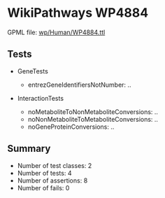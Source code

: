# WikiPathways WP4884

GPML file: [wp/Human/WP4884.ttl](../wp/Human/WP4884.ttl)

## Tests

* GeneTests
    * entrezGeneIdentifiersNotNumber: ..

* InteractionTests
    * noMetaboliteToNonMetaboliteConversions: ..
    * noNonMetaboliteToMetaboliteConversions: ..
    * noGeneProteinConversions: ..

## Summary

* Number of test classes: 2
* Number of tests: 4
* Number of assertions: 8
* Number of fails: 0
